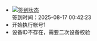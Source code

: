 - [![签到状态](https://github.com/womade/Cloud189-Actions/actions/workflows/main.yml/badge.svg?branch=main)](https://github.com/womade/Cloud189-Actions/actions/workflows/main.yml) <br> 签到时间：2025-08-17 00:42:23
- 开始执行帐号1
- 设备ID不存在，需要二次设备校验
